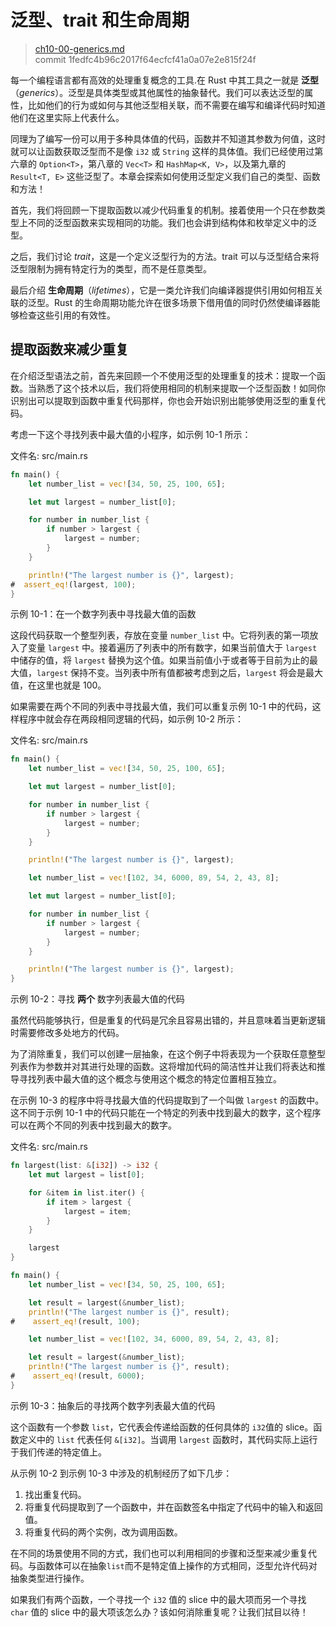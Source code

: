 # 泛型、trait 和生命周期

> [ch10-00-generics.md](https://github.com/rust-lang/book/blob/master/src/ch10-00-generics.md)
> <br>
> commit 1fedfc4b96c2017f64ecfcf41a0a07e2e815f24f

每一个编程语言都有高效的处理重复概念的工具.在 Rust 中其工具之一就是 **泛型**（*generics*）。泛型是具体类型或其他属性的抽象替代。我们可以表达泛型的属性，比如他们的行为或如何与其他泛型相关联，而不需要在编写和编译代码时知道他们在这里实际上代表什么。

同理为了编写一份可以用于多种具体值的代码，函数并不知道其参数为何值，这时就可以让函数获取泛型而不是像 `i32` 或 `String` 这样的具体值。我们已经使用过第六章的 `Option<T>`，第八章的 `Vec<T>` 和 `HashMap<K, V>`，以及第九章的 `Result<T, E>` 这些泛型了。本章会探索如何使用泛型定义我们自己的类型、函数和方法！

首先，我们将回顾一下提取函数以减少代码重复的机制。接着使用一个只在参数类型上不同的泛型函数来实现相同的功能。我们也会讲到结构体和枚举定义中的泛型。

之后，我们讨论 *trait*，这是一个定义泛型行为的方法。trait 可以与泛型结合来将泛型限制为拥有特定行为的类型，而不是任意类型。

最后介绍 **生命周期**（*lifetimes*），它是一类允许我们向编译器提供引用如何相互关联的泛型。Rust 的生命周期功能允许在很多场景下借用值的同时仍然使编译器能够检查这些引用的有效性。

## 提取函数来减少重复

在介绍泛型语法之前，首先来回顾一个不使用泛型的处理重复的技术：提取一个函数。当熟悉了这个技术以后，我们将使用相同的机制来提取一个泛型函数！如同你识别出可以提取到函数中重复代码那样，你也会开始识别出能够使用泛型的重复代码。

考虑一下这个寻找列表中最大值的小程序，如示例 10-1 所示：

<span class="filename">文件名: src/main.rs</span>

```rust
fn main() {
    let number_list = vec![34, 50, 25, 100, 65];

    let mut largest = number_list[0];

    for number in number_list {
        if number > largest {
            largest = number;
        }
    }

    println!("The largest number is {}", largest);
#  assert_eq!(largest, 100);
}
```

<span class="caption">示例 10-1：在一个数字列表中寻找最大值的函数</span>

这段代码获取一个整型列表，存放在变量 `number_list` 中。它将列表的第一项放入了变量 `largest` 中。接着遍历了列表中的所有数字，如果当前值大于 `largest` 中储存的值，将 `largest` 替换为这个值。如果当前值小于或者等于目前为止的最大值，`largest` 保持不变。当列表中所有值都被考虑到之后，`largest` 将会是最大值，在这里也就是 100。

如果需要在两个不同的列表中寻找最大值，我们可以重复示例 10-1 中的代码，这样程序中就会存在两段相同逻辑的代码，如示例 10-2 所示：

<span class="filename">文件名: src/main.rs</span>

```rust
fn main() {
    let number_list = vec![34, 50, 25, 100, 65];

    let mut largest = number_list[0];

    for number in number_list {
        if number > largest {
            largest = number;
        }
    }

    println!("The largest number is {}", largest);

    let number_list = vec![102, 34, 6000, 89, 54, 2, 43, 8];

    let mut largest = number_list[0];

    for number in number_list {
        if number > largest {
            largest = number;
        }
    }

    println!("The largest number is {}", largest);
}
```

<span class="caption">示例 10-2：寻找 **两个** 数字列表最大值的代码</span>

虽然代码能够执行，但是重复的代码是冗余且容易出错的，并且意味着当更新逻辑时需要修改多处地方的代码。

为了消除重复，我们可以创建一层抽象，在这个例子中将表现为一个获取任意整型列表作为参数并对其进行处理的函数。这将增加代码的简洁性并让我们将表达和推导寻找列表中最大值的这个概念与使用这个概念的特定位置相互独立。

在示例 10-3 的程序中将寻找最大值的代码提取到了一个叫做 `largest` 的函数中。这不同于示例 10-1 中的代码只能在一个特定的列表中找到最大的数字，这个程序可以在两个不同的列表中找到最大的数字。

<span class="filename">文件名: src/main.rs</span>

```rust
fn largest(list: &[i32]) -> i32 {
    let mut largest = list[0];

    for &item in list.iter() {
        if item > largest {
            largest = item;
        }
    }

    largest
}

fn main() {
    let number_list = vec![34, 50, 25, 100, 65];

    let result = largest(&number_list);
    println!("The largest number is {}", result);
#    assert_eq!(result, 100);

    let number_list = vec![102, 34, 6000, 89, 54, 2, 43, 8];

    let result = largest(&number_list);
    println!("The largest number is {}", result);
#    assert_eq!(result, 6000);
}
```

<span class="caption">示例 10-3：抽象后的寻找两个数字列表最大值的代码</span>

这个函数有一个参数 `list`，它代表会传递给函数的任何具体的 `i32`值的 slice。函数定义中的 `list` 代表任何 `&[i32]`。当调用 `largest` 函数时，其代码实际上运行于我们传递的特定值上。

从示例 10-2 到示例 10-3 中涉及的机制经历了如下几步：

1. 找出重复代码。
2. 将重复代码提取到了一个函数中，并在函数签名中指定了代码中的输入和返回值。
3. 将重复代码的两个实例，改为调用函数。

在不同的场景使用不同的方式，我们也可以利用相同的步骤和泛型来减少重复代码。与函数体可以在抽象`list`而不是特定值上操作的方式相同，泛型允许代码对抽象类型进行操作。

如果我们有两个函数，一个寻找一个 `i32` 值的 slice 中的最大项而另一个寻找 `char` 值的 slice 中的最大项该怎么办？该如何消除重复呢？让我们拭目以待！
